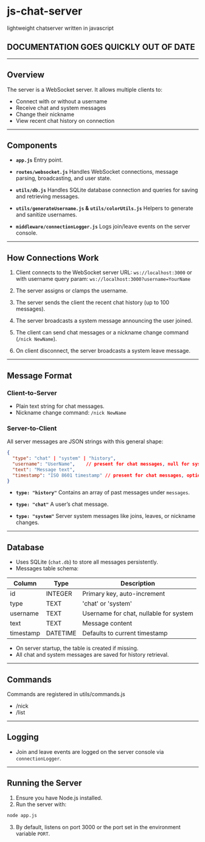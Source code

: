 # js-chat-server
lightweight chatserver written in javascript
## DOCUMENTATION GOES QUICKLY OUT OF DATE

---

## Overview

The server is a WebSocket server. It allows multiple clients to:

* Connect with or without a username
* Receive chat and system messages
* Change their nickname
* View recent chat history on connection

---

## Components

* **`app.js`**
  Entry point.

* **`routes/websocket.js`**
  Handles WebSocket connections, message parsing, broadcasting, and user state.

* **`utils/db.js`**
  Handles SQLite database connection and queries for saving and retrieving messages.

* **`utils/generateUsername.js` & `utils/colorUtils.js`**
  Helpers to generate and sanitize usernames.

* **`middleware/connectionLogger.js`**
  Logs join/leave events on the server console.

---

## How Connections Work

1. Client connects to the WebSocket server URL:
   `ws://localhost:3000` or with username query param:
   `ws://localhost:3000?username=YourName`

2. The server assigns or clamps the username.

3. The server sends the client the recent chat history (up to 100 messages).

4. The server broadcasts a system message announcing the user joined.

5. The client can send chat messages or a nickname change command (`/nick NewName`).

6. On client disconnect, the server broadcasts a system leave message.

---

## Message Format

### Client-to-Server

* Plain text string for chat messages.
* Nickname change command:
  `/nick NewName`

### Server-to-Client

All server messages are JSON strings with this general shape:

```json
{
  "type": "chat" | "system" | "history",
  "username": "UserName",    // present for chat messages, null for system
  "text": "Message text",
  "timestamp": "ISO 8601 timestamp" // present for chat messages, optional for system
}
```

* **`type: "history"`**
  Contains an array of past messages under `messages`.

* **`type: "chat"`**
  A user’s chat message.

* **`type: "system"`**
  Server system messages like joins, leaves, or nickname changes.

---

## Database

* Uses SQLite (`chat.db`) to store all messages persistently.
* Messages table schema:

| Column    | Type     | Description                            |
| --------- | -------- | -------------------------------------- |
| id        | INTEGER  | Primary key, auto-increment            |
| type      | TEXT     | 'chat' or 'system'                     |
| username  | TEXT     | Username for chat, nullable for system |
| text      | TEXT     | Message content                        |
| timestamp | DATETIME | Defaults to current timestamp          |

* On server startup, the table is created if missing.
* All chat and system messages are saved for history retrieval.

---

## Commands
Commands are registered in utils/commands.js

* /nick
* /list

---

## Logging

* Join and leave events are logged on the server console via `connectionLogger`.

---

## Running the Server

1. Ensure you have Node.js installed.
2. Run the server with:

```bash
node app.js
```

3. By default, listens on port 3000 or the port set in the environment variable `PORT`.

